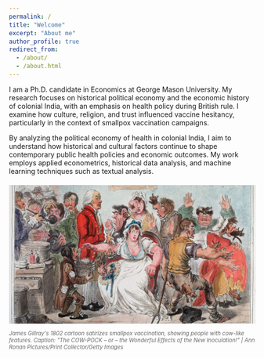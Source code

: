 ```yaml
---
permalink: /
title: "Welcome"
excerpt: "About me"
author_profile: true
redirect_from: 
  - /about/
  - /about.html
---
```


I am a Ph.D. candidate in Economics at George Mason University. My research focuses on historical political economy and the economic history of colonial India, with an emphasis on health policy during British rule. I examine how culture, religion, and trust influenced vaccine hesitancy, particularly in the context of smallpox vaccination campaigns. 

By analyzing the political economy of health in colonial India, I aim to understand how historical and cultural factors continue to shape contemporary public health policies and economic outcomes. My work employs applied econometrics, historical data analysis, and machine learning techniques such as textual analysis.

<div style="margin: 20px 0; max-width: 100%;">
    <img src="/images/vax_india.jpg" alt="James Gillray's 1802 cartoon on smallpox vaccination" style="width: 100%; height: auto; max-height: 400px; object-fit: contain;">
    <p style="font-size: 0.8em; color: #666; margin-top: 10px; font-style: italic;">
        James Gillray's 1802 cartoon satirizes smallpox vaccination, showing people with cow-like features. Caption: "The COW-POCK – or – the Wonderful Effects of the New Inoculation!" | Ann Ronan Pictures/Print Collector/Getty Images
    </p>
</div>